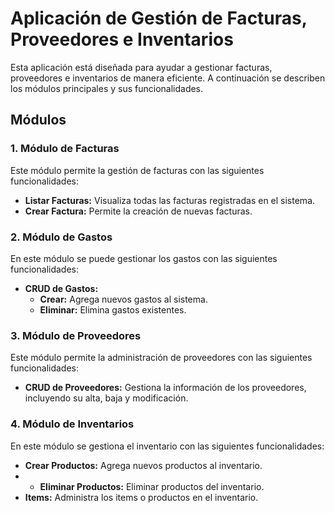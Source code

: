 # Aplicación de Gestión de Facturas, Proveedores e Inventarios

Esta aplicación está diseñada para ayudar a gestionar facturas, proveedores e inventarios de manera eficiente. A continuación se describen los módulos principales y sus funcionalidades.

## Módulos

### 1. Módulo de Facturas
Este módulo permite la gestión de facturas con las siguientes funcionalidades:
- **Listar Facturas:** Visualiza todas las facturas registradas en el sistema.
- **Crear Factura:** Permite la creación de nuevas facturas.

### 2. Módulo de Gastos
En este módulo se puede gestionar los gastos con las siguientes funcionalidades:
- **CRUD de Gastos:** 
  - **Crear:** Agrega nuevos gastos al sistema.
  - **Eliminar:** Elimina gastos existentes.

### 3. Módulo de Proveedores
Este módulo permite la administración de proveedores con las siguientes funcionalidades:
- **CRUD de Proveedores:** Gestiona la información de los proveedores, incluyendo su alta, baja y modificación.

### 4. Módulo de Inventarios
En este módulo se gestiona el inventario con las siguientes funcionalidades:
- **Crear Productos:** Agrega nuevos productos al inventario.
- - **Eliminar Productos:** Eliminar  productos del inventario.
- **Items:** Administra los items o productos en el inventario.
